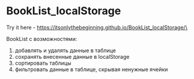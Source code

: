 # BookList_localStorage

Try it here - https://itsonlythebeginning.github.io/BookList_localStorage/\


BookList c возможностями: 

1) добавлять и удалять данные в таблице
2) сохранять внесенные данные в localStorage
3) сортировать таблицы
4) фильтровать данные в таблице, скрывая ненужные ячейки
